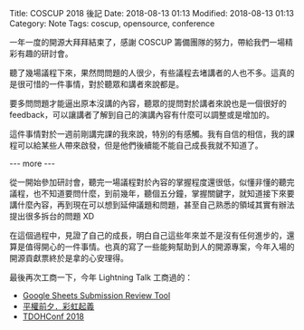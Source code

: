 Title: COSCUP 2018 後記
Date: 2018-08-13 01:13
Modified: 2018-08-13 01:13
Category: Note
Tags: coscup, opensource, conference

一年一度的開源大拜拜結束了，感謝 COSCUP 籌備團隊的努力，帶給我們一場精彩有趣的研討會。

聽了幾場議程下來，果然問問題的人很少，有些議程去堵講者的人也不多。這真的是很可惜的一件事情，對於聽眾和講者來說都是。

要多問問題才能逼出原本沒講的內容，聽眾的提問對於講者來說也是一個很好的 feedback，可以讓講者了解到自己的演講內容有什麼可以調整或是增加的。

這件事情對於一週前剛講完課的我來說，特別的有感觸。我有自信的相信，我的課程可以給某些人帶來啟發，但是他們後續能不能自己成長我就不知道了。

--- more ---

從一開始參加研討會，聽完一場議程對於內容的掌握程度還很低，似懂非懂的聽完議程，也不知道要問什麼，到前幾年，聽個五分鐘，掌握關鍵字，就知道接下來要講什麼內容，再到現在可以想到延伸議題和問題，甚至自己熟悉的領域其實有辦法提出很多拆台的問題 XD

在這個過程中，見證了自己的成長，明白自己這些年來並不是沒有任何進步的，還算是值得開心的一件事情。也真的寫了一些能夠幫助到人的開源專案，今年入場的開源貢獻票終於是拿的心安理得。

最後再次工商一下，今年 Lightning Talk 工商過的：

- [Google Sheets Submission Review Tool](https://github.com/Inndy/gsheet-submission-review-tool)
- [平權前夕．彩虹起義](https://www.facebook.com/Vote4LGBT/)
- [TDOHConf 2018](https://tdoh-conf.online/)
